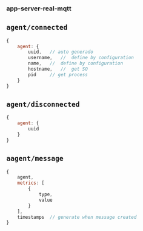 ### app-server-real-mqtt

##  `agent/connected`

``` js
{
    agent: {
        uuid,   // auto generado
        username,   //  define by configuration
        name,   //  define by configuration
        hostname,   //  get SO
        pid     // get process
    }
}
```

##  `agent/disconnected`

``` js
{
    agent: {
        uuid
    }
}
```

##  `aagent/message`

``` js
{
    agent,
    metrics: [
        {
            type,
            value
        }
    ],
    timestamps  // generate when message created
}
```
